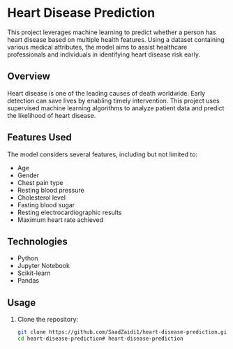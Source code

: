 # Heart Disease Prediction

This project leverages machine learning to predict whether a person has heart disease based on multiple health features. Using a dataset containing various medical attributes, the model aims to assist healthcare professionals and individuals in identifying heart disease risk early.

## Overview

Heart disease is one of the leading causes of death worldwide. Early detection can save lives by enabling timely intervention. This project uses supervised machine learning algorithms to analyze patient data and predict the likelihood of heart disease.

## Features Used

The model considers several features, including but not limited to:

- Age
- Gender
- Chest pain type
- Resting blood pressure
- Cholesterol level
- Fasting blood sugar
- Resting electrocardiographic results
- Maximum heart rate achieved

## Technologies

- Python
- Jupyter Notebook
- Scikit-learn
- Pandas

## Usage

1. Clone the repository:
   ```bash
   git clone https://github.com/SaadZaidi1/heart-disease-prediction.git
   cd heart-disease-prediction# heart-disease-prediction
